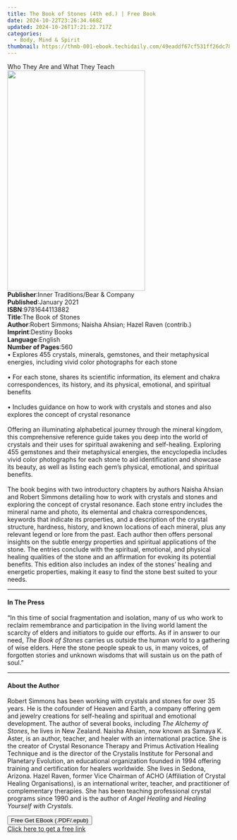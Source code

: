 ```yaml
---
title: The Book of Stones (4th ed.) | Free Book
date: 2024-10-22T23:26:34.668Z
updated: 2024-10-26T17:21:22.717Z
categories:
  - Body, Mind & Spirit
thumbnail: https://thmb-001-ebook.techidaily.com/49eaddf67cf531ff26dc78f670abd07eb62d483e564a83d14f2f047da92da183.jpg
---
```

<main id="book-container">
  <div class="flex flex-col">
    <div class="book-brief flex-1 py-6 px-4 sm:p-6 md:py-10 md:px-8">
      <!-- brief-->
      <div class="book-brief-main">Who They Are and What They Teach</div>
    </div>
    <div
      class="book-meta-info flex-1 grid gap-4 col-start-1 col-end-3 row-start-1 sm:mb-6 sm:grid-cols-4 lg:gap-6 lg:col-start-2 lg:row-end-6 lg:row-span-6 lg:mb-0"
    >
      <div
        class="book-meta-info-left place-content-center mt-4 p-4 text-sm leading-6 col-start-2 col-span-2 dark:text-slate-400"
      >
        <img
          class="w-full h-500 object-cover rounded-lg sm:h-255 sm:col-span-2 lg:col-span-full"
          src="https://img-001-ebook.techidaily.com/20669e9f759f97563e65f1cc60dbaa3f71a9b8de09f1eda96a785e190b965edc.jpg"
          alt=""
          width="312"
          height="500"
        />
      </div>
      <div
        class="book-meta-info-right mt-2 col-start-1 row-start-2 col-span-3 self-center"
      >
        <!-- meta data  -->
        <div class="flex flex-col px-4 md:px-8">
          <div class="flex-1">
            <strong>Publisher</strong>:<span class="px-2"
              >Inner Traditions/Bear &amp; Company</span
            >
          </div>
          <div class="flex-1">
            <strong>Published</strong>:<span class="px-2">January 2021</span>
          </div>
          <div class="flex-1">
            <strong>ISBN</strong>:<span class="px-2">9781644113882</span>
          </div>
          <div class="flex-1">
            <strong>Title</strong>:<span class="px-2">The Book of Stones</span>
          </div>
          <div class="flex-1">
            <strong>Author</strong>:<span class="px-2"
              >Robert Simmons; Naisha Ahsian; Hazel Raven (contrib.)</span
            >
          </div>
          <div class="flex-1">
            <strong>Imprint</strong>:<span class="px-2">Destiny Books</span>
          </div>
          <div class="flex-1">
            <strong>Language</strong>:<span class="px-2">English</span>
          </div>
          <div class="flex-1">
            <strong>Number of Pages</strong>:<span class="px-2">560</span>
          </div>
        </div>
      </div>
    </div>
    <div class="book-description flex-1 py-6 px-4 sm:p-6 md:py-10 md:px-8">
      <div class="book-description-main">
        <div accordion-content="" id="description">
          • Explores 455 crystals, minerals, gemstones, and their metaphysical
          energies, including vivid color photographs for each stone
          <br /><br />• For each stone, shares its scientific information, its
          element and chakra correspondences, its history, and its physical,
          emotional, and spiritual benefits <br /><br />• Includes guidance on
          how to work with crystals and stones and also explores the concept of
          crystal resonance <br /><br />Offering an illuminating alphabetical
          journey through the mineral kingdom, this comprehensive reference
          guide takes you deep into the world of crystals and their uses for
          spiritual awakening and self-healing. Exploring 455 gemstones and
          their metaphysical energies, the encyclopedia includes vivid color
          photographs for each stone to aid identification and showcase its
          beauty, as well as listing each gem’s physical, emotional, and
          spiritual benefits. <br /><br />The book begins with two introductory
          chapters by authors Naisha Ahsian and Robert Simmons detailing how to
          work with crystals and stones and exploring the concept of crystal
          resonance. Each stone entry includes the mineral name and photo, its
          elemental and chakra correspondences, keywords that indicate its
          properties, and a description of the crystal structure, hardness,
          history, and known locations of each mineral, plus any relevant legend
          or lore from the past. Each author then offers personal insights on
          the subtle energy properties and spiritual applications of the stone.
          The entries conclude with the spiritual, emotional, and physical
          healing qualities of the stone and an affirmation for evoking its
          potential benefits. This edition also includes an index of the stones’
          healing and energetic properties, making it easy to find the stone
          best suited to your needs.
        </div>
        <div class="accordion-fader"></div>
      </div>
    </div>
    <div class="book-excerpts flex-1 py-6 px-4 sm:p-6 md:py-10 md:px-8">
      <!-- excerpts-->
      <div class="book-excerpts-main">
        <hr />
        <h4 class="placeholder placeholder-heading">
          <span>In The Press</span>
        </h4>
        <p>
          “In this time of social fragmentation and isolation, many of us who
          work to reclaim remembrance and participation in the living world
          lament the scarcity of elders and initiators to guide our efforts. As
          if in answer to our need,<i> The Book of Stones</i> carries us outside
          the human world to a gathering of wise elders. Here the stone people
          speak to us, in many voices, of forgotten stories and unknown wisdoms
          that will sustain us on the path of soul.”
        </p>
      </div>
    </div>
    <div class="book-about-author flex-1 py-6 px-4 sm:p-6 md:py-10 md:px-8">
      <!-- about author-->
      <div class="book-main-author-main">
        <hr />
        <h4 class="placeholder placeholder-heading">
          <span>About the Author</span>
        </h4>
        <p>
          Robert Simmons has been working with crystals and stones for over 35
          years. He is the cofounder of Heaven and Earth, a company offering gem
          and jewelry creations for self-healing and spiritual and emotional
          development. The author of several books, including
          <i>The Alchemy of Stones</i>, he lives in New Zealand. Naisha Ahsian,
          now known as Samaya K. Aster, is an author, teacher, and healer with
          an international practice. She is the creator of Crystal Resonance
          Therapy and Primus Activation Healing Technique and is the director of
          the Crystalis Institute for Personal and Planetary Evolution, an
          educational organization founded in 1994 offering training and
          certification for healers worldwide. She lives in Sedona, Arizona.
          Hazel Raven, former Vice Chairman of ACHO (Affiliation of Crystal
          Healing Organisations), is an international writer, teacher, and
          practitioner of complementary therapies. She has been teaching
          professional crystal programs since 1990 and is the author of
          <i>Angel Healing</i> and <i>Healing Yourself with Crystals</i>.
        </p>
      </div>
    </div>
    <div class="book-free-get flex-1 py-6 px-4 sm:p-6 md:py-10 md:px-8">
      <button
        id="btn-free-get"
        class="bg-blue-500 hover:bg-blue-700 text-white font-bold py-2 px-4 rounded"
      >
        Free Get EBook (.PDF/.epub)
      </button>
      <div id="countdown-display" class="px-2 text-lg mt-2"></div>
      <a
        id="free-link"
        class="hidden bg-blue-500 hover:bg-blue-700 text-white font-bold py-2 px-4 rounded"
        href="https://www.ebooks.com/en-us/book/210194613/the-book-of-stones/robert-simmons/"
        target="_blank"
        >Click here to get a free link</a
      >
    </div>
    <script>
      let countdownTime = 0;
      let countdownInterval = null;
      document
        .getElementById('btn-free-get')
        .addEventListener('click', startCountdown);
      function startCountdown() {
        countdownTime = new Date().getTime() + 60000 * 3;
        countdownInterval = setInterval(updateCountdown, 1000);
        document.getElementById('btn-free-get').disabled = true;
        document
          .getElementById('btn-free-get')
          .classList.add('bg-gray-500', 'cursor-not-allowed');
      }
      function updateCountdown() {
        let currentTime = new Date().getTime();
        let timeLeft = countdownTime - currentTime;
        let secondsLeft = Math.floor(timeLeft / 1000);
        document.getElementById('countdown-display').innerHTML =
          `Remaining time: ${secondsLeft} seconds.`;
        if (secondsLeft <= 0) {
          clearInterval(countdownInterval);
          document.getElementById('btn-free-get').classList.add('hidden');
          document.getElementById('free-link').classList.remove('hidden');
          document.getElementById('countdown-display').innerHTML = '';
        }
      }
    </script>
  </div>
</main>

<ins class="adsbygoogle"
      style="display:block"
      data-ad-client="ca-pub-7571918770474297"
      data-ad-slot="8358498916"
      data-ad-format="auto"
      data-full-width-responsive="true"></ins>
    